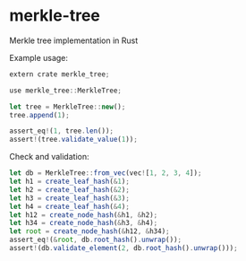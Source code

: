 # merkle-tree


Merkle tree implementation in Rust

Example usage:

```javascript
extern crate merkle_tree;

use merkle_tree::MerkleTree;

let tree = MerkleTree::new();
tree.append(1);

assert_eq!(1, tree.len());
assert!(tree.validate_value(1));

```

Check and validation:

```javascript
let db = MerkleTree::from_vec(vec![1, 2, 3, 4]);
let h1 = create_leaf_hash(&1);
let h2 = create_leaf_hash(&2);
let h3 = create_leaf_hash(&3);
let h4 = create_leaf_hash(&4);
let h12 = create_node_hash(&h1, &h2);
let h34 = create_node_hash(&h3, &h4);
let root = create_node_hash(&h12, &h34);
assert_eq!(&root, db.root_hash().unwrap());
assert!(db.validate_element(2, db.root_hash().unwrap()));
```